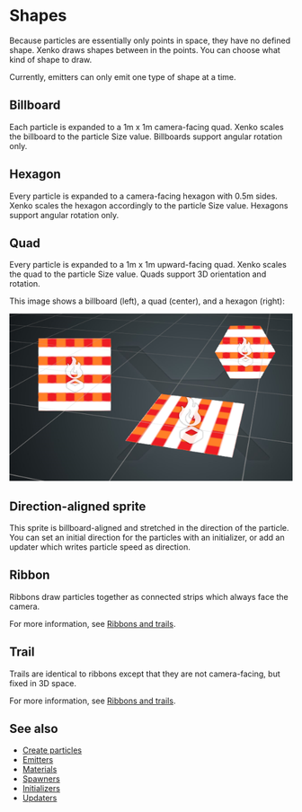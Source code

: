 # Shapes

Because particles are essentially only points in space, they have no defined shape. Xenko draws shapes between in the points. You can choose what kind of shape to draw.

Currently, emitters can only emit one type of shape at a time.

## Billboard

Each particle is expanded to a 1m x 1m camera-facing quad. Xenko scales the billboard to the particle Size value. Billboards support angular rotation only.

## Hexagon

Every particle is expanded to a camera-facing hexagon with 0.5m sides. Xenko scales the hexagon accordingly to the particle Size value. Hexagons support angular rotation only.

## Quad

Every particle is expanded to a 1m x 1m upward-facing quad. Xenko scales the quad to the particle Size value. Quads support 3D orientation and rotation.

This image shows a billboard (left), a quad (center), and a hexagon (right):

![media/particles-reference-shapebuilders-1.png](media/particles-reference-shapebuilders-1.png) 

## Direction-aligned sprite

This sprite is billboard-aligned and stretched in the direction of the particle. You can set an initial direction for the particles with an initializer, or add an updater which writes particle speed as direction.

## Ribbon

Ribbons draw particles together as connected strips which always face the camera.

For more information, see [Ribbons and trails](ribbons-and-trails.md).

## Trail

Trails are identical to ribbons except that they are not camera-facing, but fixed in 3D space.

For more information, see [Ribbons and trails](ribbons-and-trails.md).

## See also

* [Create particles](create-particles.md)
* [Emitters](emitters.md)
* [Materials](materials.md)
* [Spawners](spawners.md)
* [Initializers](initializers.md)
* [Updaters](updaters.md)